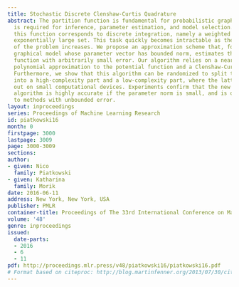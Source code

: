 ```yaml
---
title: Stochastic Discrete Clenshaw-Curtis Quadrature
abstract: The partition function is fundamental for probabilistic graphical models—it
  is required for inference, parameter estimation, and model selection. Evaluating
  this function corresponds to discrete integration, namely a weighted sum over an
  exponentially large set. This task quickly becomes intractable as the dimensionality
  of the problem increases. We propose an approximation scheme that, for any discrete
  graphical model whose parameter vector has bounded norm, estimates the partition
  function with arbitrarily small error. Our algorithm relies on a near minimax optimal
  polynomial approximation to the potential function and a Clenshaw-Curtis style quadrature.
  Furthermore, we show that this algorithm can be randomized to split the computation
  into a high-complexity part and a low-complexity part, where the latter may be carried
  out on small computational devices. Experiments confirm that the new randomized
  algorithm is highly accurate if the parameter norm is small, and is otherwise comparable
  to methods with unbounded error.
layout: inproceedings
series: Proceedings of Machine Learning Research
id: piatkowski16
month: 0
firstpage: 3000
lastpage: 3009
page: 3000-3009
sections: 
author:
- given: Nico
  family: Piatkowski
- given: Katharina
  family: Morik
date: 2016-06-11
address: New York, New York, USA
publisher: PMLR
container-title: Proceedings of The 33rd International Conference on Machine Learning
volume: '48'
genre: inproceedings
issued:
  date-parts:
  - 2016
  - 6
  - 11
pdf: http://proceedings.mlr.press/v48/piatkowski16/piatkowski16.pdf
# Format based on citeproc: http://blog.martinfenner.org/2013/07/30/citeproc-yaml-for-bibliographies/
---
```

